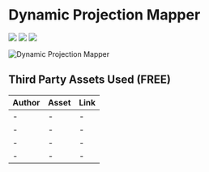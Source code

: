 # Dynamic Projection Mapper

<img src="https://img.shields.io/badge/unity-2022.3.11f1-blue"/> <img src="https://img.shields.io/badge/platform-Windows 10/11-green"/> <img src="https://img.shields.io/badge/license-MIT-red"/> 


![Dynamic Projection Mapper](/Media/dynamicprojectionmapper.gif) <br/>


## Third Party Assets Used (FREE)

|Author|Asset|Link|
|-|-|-|
|-|-|-|
|-|-|-|
|-|-|-|
|-|-|-|

